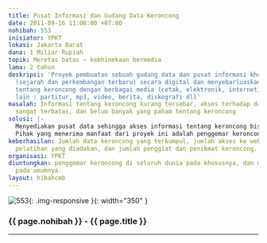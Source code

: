 ```yaml
---
title: Pusat Informasi dan Gudang Data Keroncong
date: 2011-09-16 11:08:00 +07:00
nohibah: 553
inisiator: YPKT
lokasi: Jakarta Barat
dana: 1 Miliar Rupiah
topik: Meretas batas – kebhinekaan bermedia
lama: 2 tahun
deskripsi: 'Proyek pembuatan sebuah gudang data dan pusat informasi khusus keroncong
  (sejarah dan perkembangan terbaru) secara digital dan menyebarluaskan informasi
  tentang keroncong dengan berbagai media (cetak, elektronik, internet). Data antara
  lain : partitur, mp3, video, berita, diskografi dll'
masalah: Informasi tentang keroncong kurang tersebar, akses terhadap data-data keroncong
  sangat terbatas, dan belum banyak yang paham tentang keroncong
solusi: |-
  Menyediakan pusat data sehingga akses informasi tentang keroncong bisa mudah (lewat internet), menyediakan pelatihan/sosialisasi keroncong secara berkala, seperti ke sekolah atau media, dan menerbitkan buletin keroncong yang dibagikan gratis.
  Pihak yang menerima manfaat dari proyek ini adalah penggemar keroncong di seluruh dunia pada khususnya, dan masyarakat Indonesia pada umumnya.
keberhasilan: Jumlah data keroncong yang terkumpul, jumlah akses ke webiste, banyaknya
  pelatihan yang diadakan, dan jumlah penggiat dan penikmat keroncong.
organisasi: YPKT
diuntungkan: penggemar keroncong di seluruh dunia pada khususnya, dan masyarakat Indonesia
  pada umumnya.
layout: hibahcmb
---
```


![553](/static/img/hibahcmb/553.png){: .img-responsive }{: width="350" }

### {{ page.nohibah }} - {{ page.title }}

---
